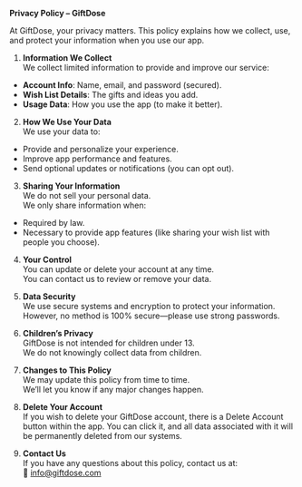 **Privacy Policy – GiftDose**

At GiftDose, your privacy matters. This policy explains how we collect, use, and protect your information when you use our app.

1. **Information We Collect**  
We collect limited information to provide and improve our service:  
- **Account Info**: Name, email, and password (secured).  
- **Wish List Details**: The gifts and ideas you add.  
- **Usage Data**: How you use the app (to make it better).

2. **How We Use Your Data**  
We use your data to:  
- Provide and personalize your experience.  
- Improve app performance and features.  
- Send optional updates or notifications (you can opt out).

3. **Sharing Your Information**  
We do not sell your personal data.  
We only share information when:  
- Required by law.  
- Necessary to provide app features (like sharing your wish list with people you choose).

4. **Your Control**  
You can update or delete your account at any time.  
You can contact us to review or remove your data.

5. **Data Security**  
We use secure systems and encryption to protect your information.  
However, no method is 100% secure—please use strong passwords.

6. **Children’s Privacy**  
GiftDose is not intended for children under 13.  
We do not knowingly collect data from children.

7. **Changes to This Policy**  
We may update this policy from time to time.  
We’ll let you know if any major changes happen.

8. **Delete Your Account**  
If you wish to delete your GiftDose account, there is a Delete Account button within the app. You can click it, and all data associated with it will be permanently deleted from our systems.

10. **Contact Us**  
If you have any questions about this policy, contact us at:  
📧 info@giftdose.com

